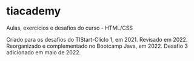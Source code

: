 # tiacademy
Aulas, exercícios e desafios do curso - HTML/CSS

 Criado para os desafios do TIStart-Cliclo 1, em 2021.
 Revisado em 2022.
 Reorganizado e complementado no Bootcamp Java, em 2022.
 Desafio 3 adicionado em maio de 2022.

